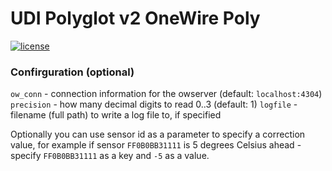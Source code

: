 # UDI Polyglot v2 OneWire Poly

[![license](https://img.shields.io/github/license/mashape/apistatus.svg)](https://github.com/exking/udi-onewire-poly/blob/master/LICENSE)

### Confirguration (optional)
`ow_conn` - connection information for the owserver (default: `localhost:4304`)
`precision` - how many decimal digits to read 0..3 (default: 1)
`logfile` - filename (full path) to write a log file to, if specified

Optionally you can use sensor id as a parameter to specify a correction value, for example if sensor `FF0B0BB31111` is 5 degrees Celsius ahead - specify `FF0B0BB31111` as a key and `-5` as a value.
